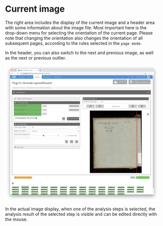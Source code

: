 # Current image

The right area includes the display of the current image and a header area with some information about the image file. Most important here is the drop-down menu for selecting the orientation of the current page. Please note that changing the orientation also changes the orientation of all subsequent pages, according to the rules selected in the `page mode`.

In the header, you can also switch to the next and previous image, as well as the next or previous outlier.

![Image display of a selected analysis step](../../../../.gitbook/assets/intranda_step_crop_08.png)

In the actual image display, when one of the analysis steps is selected, the analysis result of the selected step is visible and can be edited directly with the mouse.
